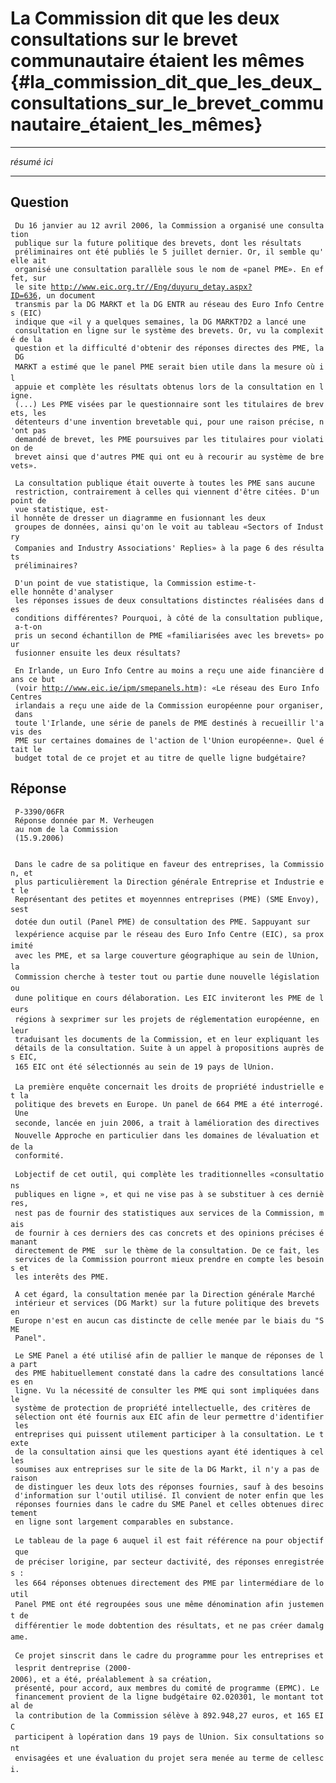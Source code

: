 # La Commission dit que les deux consultations sur le brevet communautaire étaient les mêmes {#la_commission_dit_que_les_deux_consultations_sur_le_brevet_communautaire_étaient_les_mêmes}

------------------------------------------------------------------------

*résumé ici*

------------------------------------------------------------------------

## Question

` Du 16 janvier au 12 avril 2006, la Commission a organisé une consultation`\
` publique sur la future politique des brevets, dont les résultats`\
` préliminaires ont été publiés le 5 juillet dernier. Or, il semble qu'elle ait`\
` organisé une consultation parallèle sous le nom de «panel PME». En effet, sur`\
` le site `[`http://www.eic.org.tr//Eng/duyuru_detay.aspx?ID=636`](http://www.eic.org.tr//Eng/duyuru_detay.aspx?ID=636)`, un document`\
` transmis par la DG MARKT et la DG ENTR au réseau des Euro Info Centres (EIC)`\
` indique que «il y a quelques semaines, la DG MARKT?D2 a lancé une`\
` consultation en ligne sur le système des brevets. Or, vu la complexité de la`\
` question et la difficulté d'obtenir des réponses directes des PME, la DG`\
` MARKT a estimé que le panel PME serait bien utile dans la mesure où il`\
` appuie et complète les résultats obtenus lors de la consultation en ligne.`\
` (...) Les PME visées par le questionnaire sont les titulaires de brevets, les`\
` détenteurs d'une invention brevetable qui, pour une raison précise, n'ont pas`\
` demandé de brevet, les PME poursuives par les titulaires pour violation de`\
` brevet ainsi que d'autres PME qui ont eu à recourir au système de brevets».`\
` `\
` La consultation publique était ouverte à toutes les PME sans aucune`\
` restriction, contrairement à celles qui viennent d'être citées. D'un point de`\
` vue statistique, est-il honnête de dresser un diagramme en fusionnant les deux`\
` groupes de données, ainsi qu'on le voit au tableau «Sectors of Industry `\
` Companies and Industry Associations' Replies» à la page 6 des résultats`\
` préliminaires?`\
` `\
` D'un point de vue statistique, la Commission estime-t-elle honnête d'analyser`\
` les réponses issues de deux consultations distinctes réalisées dans des`\
` conditions différentes? Pourquoi, à côté de la consultation publique, a-t-on`\
` pris un second échantillon de PME «familiarisées avec les brevets» pour`\
` fusionner ensuite les deux résultats?`\
` `\
` En Irlande, un Euro Info Centre au moins a reçu une aide financière dans ce but`\
` (voir `[`http://www.eic.ie/ipm/smepanels.htm`](http://www.eic.ie/ipm/smepanels.htm)`): «Le réseau des Euro Info Centres`\
` irlandais a reçu une aide de la Commission européenne pour organiser, dans`\
` toute l'Irlande, une série de panels de PME destinés à recueillir l'avis des`\
` PME sur certaines domaines de l'action de l'Union européenne». Quel était le`\
` budget total de ce projet et au titre de quelle ligne budgétaire?`

## Réponse

` P-3390/06FR`\
` Réponse donnée par M. Verheugen`\
` au nom de la Commission`\
` (15.9.2006)`\
` `\
` `\
` Dans le cadre de sa politique en faveur des entreprises, la Commission, et`\
` plus particulièrement la Direction générale Entreprise et Industrie et le`\
` Représentant des petites et moyennnes entreprises (PME) (SME Envoy), sest`\
` dotée dun outil (Panel PME) de consultation des PME. Sappuyant sur`\
` lexpérience acquise par le réseau des Euro Info Centre (EIC), sa proximité`\
` avec les PME, et sa large couverture géographique au sein de lUnion, la`\
` Commission cherche à tester tout ou partie dune nouvelle législation ou`\
` dune politique en cours délaboration. Les EIC inviteront les PME de leurs`\
` régions à sexprimer sur les projets de réglementation européenne, en leur`\
` traduisant les documents de la Commission, et en leur expliquant les`\
` détails de la consultation. Suite à un appel à propositions auprès des EIC,`\
` 165 EIC ont été sélectionnés au sein de 19 pays de lUnion.`\
` `\
` La première enquête concernait les droits de propriété industrielle et la`\
` politique des brevets en Europe. Un panel de 664 PME a été interrogé. Une`\
` seconde, lancée en juin 2006, a trait à lamélioration des directives`\
` Nouvelle Approche en particulier dans les domaines de lévaluation et de la`\
` conformité.`\
` `\
` Lobjectif de cet outil, qui complète les traditionnelles «consultations`\
` publiques en ligne », et qui ne vise pas à se substituer à ces dernières,`\
` nest pas de fournir des statistiques aux services de la Commission, mais`\
` de fournir à ces derniers des cas concrets et des opinions précises émanant`\
` directement de PME  sur le thème de la consultation. De ce fait, les`\
` services de la Commission pourront mieux prendre en compte les besoins et`\
` les interêts des PME.`\
` `\
` A cet égard, la consultation menée par la Direction générale Marché`\
` intérieur et services (DG Markt) sur la future politique des brevets en`\
` Europe n'est en aucun cas distincte de celle menée par le biais du "SME`\
` Panel".`\
` `\
` Le SME Panel a été utilisé afin de pallier le manque de réponses de la part`\
` des PME habituellement constaté dans la cadre des consultations lancées en`\
` ligne. Vu la nécessité de consulter les PME qui sont impliquées dans le`\
` système de protection de propriété intellectuelle, des critères de`\
` sélection ont été fournis aux EIC afin de leur permettre d'identifier les`\
` entreprises qui puissent utilement participer à la consultation. Le texte`\
` de la consultation ainsi que les questions ayant été identiques à celles`\
` soumises aux entreprises sur le site de la DG Markt, il n'y a pas de raison`\
` de distinguer les deux lots des réponses fournies, sauf à des besoins`\
` d'information sur l'outil utilisé. Il convient de noter enfin que les`\
` réponses fournies dans le cadre du SME Panel et celles obtenues directement`\
` en ligne sont largement comparables en substance.`\
` `\
` Le tableau de la page 6 auquel il est fait référence na pour objectif que`\
` de préciser lorigine, par secteur dactivité, des réponses enregistrées :`\
` les 664 réponses obtenues directement des PME par lintermédiare de loutil`\
` Panel PME ont été regroupées sous une même dénomination afin justement de`\
` différentier le mode dobtention des résultats, et ne pas créer damalgame.`\
` `\
` Ce projet sinscrit dans le cadre du programme pour les entreprises et`\
` lesprit dentreprise (2000-2006), et a été, préalablement à sa création,`\
` présenté, pour accord, aux membres du comité de programme (EPMC). Le`\
` financement provient de la ligne budgétaire 02.020301, le montant total de`\
` la contribution de la Commission sélève à 892.948,27 euros, et 165 EIC`\
` participent à lopération dans 19 pays de lUnion. Six consultations sont`\
` envisagées et une évaluation du projet sera menée au terme de cellesci.`
